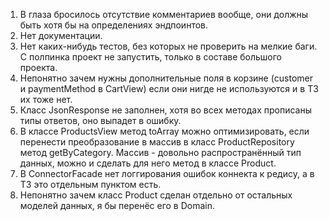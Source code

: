 1) В глаза бросилось отсутствие комментариев вообще, они должны быть хотя бы на определениях эндпоинтов.
2) Нет документации.
3) Нет каких-нибудь тестов, без которых не проверить на мелкие баги. С полпинка проект не запустить, только в составе большого проекта.
4) Непонятно зачем нужны дополнительные поля в корзине (customer и paymentMethod в CartView) если они нигде не используются и в ТЗ их тоже нет.
5) Класс JsonResponse не заполнен, хотя во всех методах прописаны типы ответов, оно выпадет в ошибку.
6) В классе ProductsView метод toArray можно оптимизировать, если перенести преобразование в массив в класс ProductRepository метод getByCategory.
   Массив - довольно распространённый тип данных, можно и сделать для него метод в классе Product.
7) В ConnectorFacade нет логгирования ошибок коннекта к редису, а в ТЗ это отдельным пунктом есть.
8) Непонятно зачем класс Product сделан отдельно от остальных моделей данных, я бы перенёс его в Domain.
